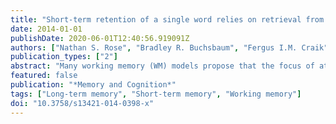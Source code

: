 ```yaml
---
title: "Short-term retention of a single word relies on retrieval from long-term memory when both rehearsal and refreshing are disrupted"
date: 2014-01-01
publishDate: 2020-06-01T12:40:56.919091Z
authors: ["Nathan S. Rose", "Bradley R. Buchsbaum", "Fergus I.M. Craik"]
publication_types: ["2"]
abstract: "Many working memory (WM) models propose that the focus of attention (or primary memory) has a capacity limit of one to four items, and therefore, that performance on WM tasks involves retrieving some items from long-term (or secondary) memory (LTM). In the present study, we present evidence suggesting that recall of even one item on a WM task can involve retrieving it from LTM. The WM task required participants to make a deep (living/nonliving) or shallow (\"e\"/no \"e\") level-of-processing (LOP) judgment on one word and to recall the word after a 10-s delay on each trial. During the delay, participants either rehearsed the word or performed an easy or a hard math task. When the to-be-remembered item could be rehearsed, recall was fast and accurate. When it was followed by a math task, recall was slower, error-prone, and benefited from a deeper LOP at encoding, especially for the hard math condition. The authors suggest that a covert-retrieval mechanism may have refreshed the item during easy math, and that the hard math condition shows that even a single item cannot be reliably held in WM during a sufficiently distracting task-therefore, recalling the item involved retrieving it from LTM. Additionally, performance on a final free recall (LTM) test was better for items recalled following math than following rehearsal, suggesting that initial recall following math involved elaborative retrieval from LTM, whereas rehearsal did not. The authors suggest that the extent to which performance on WM tasks involves retrieval from LTM depends on the amounts of disruption to both rehearsal and covert-retrieval/refreshing maintenance mechanisms."
featured: false
publication: "*Memory and Cognition*"
tags: ["Long-term memory", "Short-term memory", "Working memory"]
doi: "10.3758/s13421-014-0398-x"
---
```


